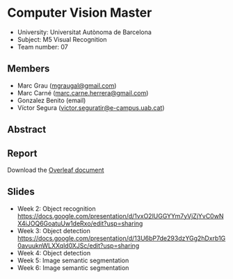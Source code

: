 # Computer Vision Master
- University: Universitat Autònoma de Barcelona
- Subject: M5 Visual Recognition
- Team number: 07

## Members
- Marc Grau (mgraugal@gmail.com)
- Marc Carné (marc.carne.herrera@gmail.com)
- Gonzalez Benito (email)
- Víctor Segura (victor.seguratir@e-campus.uab.cat)

## Abstract

## Report
Download the [Overleaf document](https://www.overleaf.com/read/qrjbtzwtjhmx)

## Slides
- Week 2: Object recognition 
  https://docs.google.com/presentation/d/1vxO2lUGGYYm7yVjZjYvC0wNX4iJOQ6GoatuUw1deRxo/edit?usp=sharing
- Week 3: Object detection
  https://docs.google.com/presentation/d/13U6bP7de293dzYGg2hDxrb1G0avuuknWLXXqld0XJSc/edit?usp=sharing
- Week 4: Object detection
- Week 5: Image semantic segmentation
- Week 6: Image semantic segmentation
